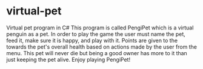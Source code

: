 # virtual-pet
Virtual pet program in C#
This program is called PengiPet which is a virtual penguin as a pet. 
In order to play the game the user must name the pet, feed it, make sure it is happy, and play with it. 
Points are given to the towards the pet's overall health based on actions made by the user from the menu. 
This pet will never die but being a good owner has more to it than just keeping the pet alive. 
Enjoy playing PengiPet! 
